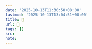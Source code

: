 ```yaml
---
date: '2025-10-13T11:30:50+08:00'
lastmod: '2025-10-13T13:04:51+08:00'
title: 󰧔
url: 󰧔
tags: []
src:
note:
---
```

